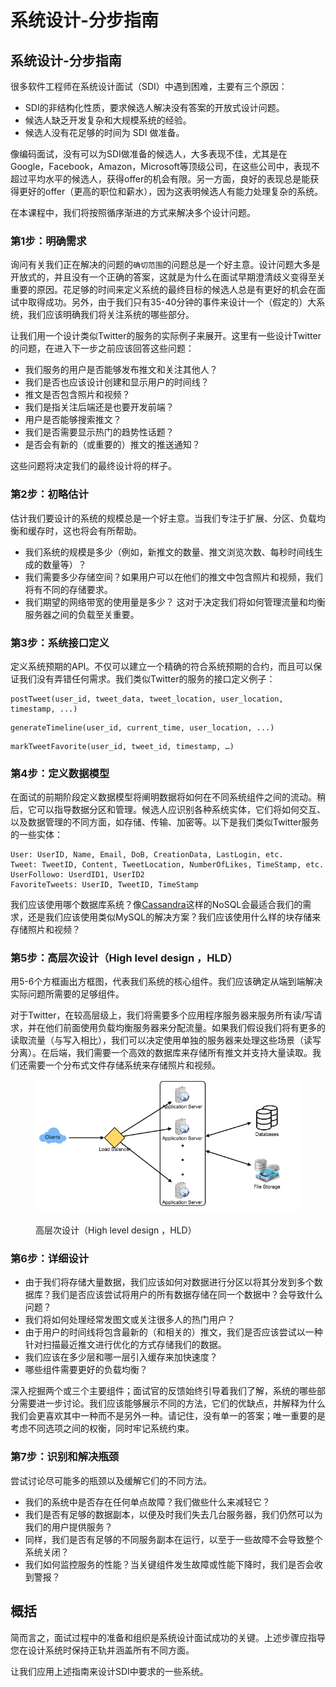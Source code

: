 # 系统设计-分步指南

## 系统设计-分步指南

很多软件工程师在系统设计面试（SDI）中遇到困难，主要有三个原因：

* SDI的非结构化性质，要求候选人解决没有答案的开放式设计问题。
* 候选人缺乏开发复杂和大规模系统的经验。
* 候选人没有花足够的时间为 SDI 做准备。

像编码面试，没有可以为SDI做准备的候选人，大多表现不佳，尤其是在Google，Facebook，Amazon，Microsoft等顶级公司，在这些公司中，表现不超过平均水平的候选人，获得offer的机会有限。另一方面，良好的表现总是能获得更好的offer（更高的职位和薪水），因为这表明候选人有能力处理复杂的系统。

在本课程中，我们将按照循序渐进的方式来解决多个设计问题。

### 第1步：明确需求

询问有关我们正在解决的问题的`确切范围`的问题总是一个好主意。设计问题大多是开放式的，并且没有一个正确的答案，这就是为什么在面试早期澄清歧义变得至关重要的原因。花足够的时间来定义系统的最终目标的候选人总是有更好的机会在面试中取得成功。另外，由于我们只有35-40分钟的事件来设计一个（假定的）大系统，我们应该明确我们将关注系统的哪些部分。

让我们用一个设计类似Twitter的服务的实际例子来展开。这里有一些设计Twitter的问题，在进入下一步之前应该回答这些问题：

* 我们服务的用户是否能够发布推文和关注其他人？
* 我们是否也应该设计创建和显示用户的时间线？
* 推文是否包含照片和视频？
* 我们是指关注后端还是也要开发前端？
* 用户是否能够搜索推文？
* 我们是否需要显示热门的趋势性话题？
* 是否会有新的（或重要的）推文的推送通知？

这些问题将决定我们的最终设计将的样子。

### 第2步：初略估计

估计我们要设计的系统的规模总是一个好主意。当我们专注于扩展、分区、负载均衡和缓存时，这也将会有所帮助。

* 我们系统的规模是多少（例如，新推文的数量、推文浏览次数、每秒时间线生成的数量等）？
* 我们需要多少存储空间？如果用户可以在他们的推文中包含照片和视频，我们将有不同的存储要求。
* 我们期望的网络带宽的使用量是多少？ 这对于决定我们将如何管理流量和均衡服务器之间的负载至关重要。

### 第3步：系统接口定义

定义系统预期的API。不仅可以建立一个精确的符合系统预期的合约，而且可以保证我们没有弄错任何需求。我们类似Twitter的服务的接口定义例子：

```
postTweet(user_id, tweet_data, tweet_location, user_location, timestamp, ...)  
```

```
generateTimeline(user_id, current_time, user_location, ...)  
```

```
markTweetFavorite(user_id, tweet_id, timestamp, …)
```

### 第4步：定义数据模型

在面试的前期阶段定义数据模型将阐明数据将如何在不同系统组件之间的流动。稍后，它可以指导数据分区和管理。候选人应识别各种系统实体，它们将如何交互、以及数据管理的不同方面，如存储、传输、加密等。以下是我们类似Twitter服务的一些实体：

```
User: UserID, Name, Email, DoB, CreationData, LastLogin, etc.
Tweet: TweetID, Content, TweetLocation, NumberOfLikes, TimeStamp, etc.
UserFollowo: UserdID1, UserID2
FavoriteTweets: UserID, TweetID, TimeStamp
```

我们应该使用哪个数据库系统？像[Cassandra](https://en.wikipedia.org/wiki/Apache\_Cassandra)这样的NoSQL会最适合我们的需求，还是我们应该使用类似MySQL的解决方案？我们应该使用什么样的块存储来存储照片和视频？

### 第5步：高层次设计（High level design ，HLD）

用5-6个方框画出方框图，代表我们系统的核心组件。我们应该确定从端到端解决实际问题所需要的足够组件。

对于Twitter，在较高层级上，我们将需要多个应用程序服务器来服务所有读/写请求，并在他们前面使用负载均衡服务器来分配流量。如果我们假设我们将有更多的读取流量（与写入相比），我们可以决定使用单独的服务器来处理这些场景（读写分离）。在后端，我们需要一个高效的数据库来存储所有推文并支持大量读取。我们还需要一个分布式文件存储系统来存储照片和视频。

<figure><img src="../.gitbook/assets/image (12).png" alt=""><figcaption><p>高层次设计（High level design ，HLD）</p></figcaption></figure>

### 第6步：详细设计

* 由于我们将存储大量数据，我们应该如何对数据进行分区以将其分发到多个数据库？我们是否应该尝试将用户的所有数据存储在同一个数据中？会导致什么问题？
* 我们将如何处理经常发图文或关注很多人的热门用户？
* 由于用户的时间线将包含最新的（和相关的）推文，我们是否应该尝试以一种针对扫描最近推文进行优化的方式存储我们的数据。
* 我们应该在多少层和哪一层引入缓存来加快速度？
* 哪些组件需要更好的负载均衡？

深入挖掘两个或三个主要组件；面试官的反馈始终引导着我们了解，系统的哪些部分需要进一步讨论。我们应该能够展示不同的方法，它们的优缺点，并解释为什么我们会更喜欢其中一种而不是另外一种。请记住，没有单一的答案；唯一重要的是考虑不同选项之间的权衡，同时牢记系统约束。

### 第7步：识别和解决瓶颈

尝试讨论尽可能多的瓶颈以及缓解它们的不同方法。

* 我们的系统中是否存在任何单点故障？我们做些什么来减轻它？
* 我们是否有足够的数据副本，以便及时我们失去几台服务器，我们仍然可以为我们的用户提供服务？
* 同样，我们是否有足够的不同服务副本在运行，以至于一些故障不会导致整个系统关闭？
* 我们如何监控服务的性能？当关键组件发生故障或性能下降时，我们是否会收到警报？

## 概括

简而言之，面试过程中的准备和组织是系统设计面试成功的关键。上述步骤应指导您在设计系统时保持正轨并涵盖所有不同方面。

让我们应用上述指南来设计SDI中要求的一些系统。
